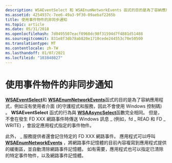 ```yaml
---
description: WSAEventSelect 和 WSAEnumNetworkEvents 函式的目的是為了容納應用程式，例如沒有使用者介面 (的守護程式和服務，因此不會使用 Windows 控制碼) 。
ms.assetid: 4254937c-7ee6-49a3-9f30-09aebaf2265b
title: 使用事件物件的非同步通知
ms.topic: article
ms.date: 05/31/2018
ms.openlocfilehash: 7d0495507eacf0960dc98f31594d7f4881d51488
ms.sourcegitcommit: 831e8f3db78ab820e1710cede244553c70e50500
ms.translationtype: MT
ms.contentlocale: zh-TW
ms.lasthandoff: 01/07/2021
ms.locfileid: "103848027"
---
```

# <a name="asynchronous-notification-using-event-objects"></a>使用事件物件的非同步通知

[**WSAEventSelect**](/windows/desktop/api/Winsock2/nf-winsock2-wsaeventselect)和 [**WSAEnumNetworkEvents**](/windows/desktop/api/Winsock2/nf-winsock2-wsaenumnetworkevents)函式的目的是為了容納應用程式，例如沒有使用者介面 (的守護程式和服務，因此不會使用 Windows 控制碼) 。 **WSAEventSelect** 函式的行為與 [**WSAAsyncSelect**](/windows/desktop/api/winsock/nf-winsock-wsaasyncselect)函數完全相同。 但是，不會在發生 FD XXX 網路事件時傳送 Windows 訊息 \_ (例如，fd \_ READ 和 FD \_ WRITE) ，會設定應用程式指定的事件物件。

此外， \_ 服務提供者還會記住特定的 FD XXX 網路事件。 應用程式可以呼叫 [**WSAEnumNetworkEvents**](/windows/desktop/api/Winsock2/nf-winsock2-wsaeventselect) ，將網路事件記憶體的目前內容複寫到應用程式提供的緩衝區，並自動清除網路事件記憶體。 如有需要，應用程式也可以指定已清除的特定事件物件，以及網路事件記憶體。

 

 



